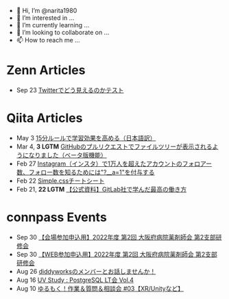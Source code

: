 - 👋 Hi, I’m @narita1980
- 👀 I’m interested in ...
- 🌱 I’m currently learning ...
- 💞️ I’m looking to collaborate on ...
- 📫 How to reach me ...

# Zenn Articles

<!-- profile updater begin: zenn -->
- Sep 23 [Twitterでどう見えるのかテスト](https://zenn.dev/narita1980/articles/cbb21f8d7f785752d6ac)
<!-- profile updater end: zenn -->

# Qiita Articles

<!-- profile updater begin: qiita -->
- May 3 [15分ルールで学習効果を高める（日本語訳）](https://qiita.com/narita1980/items/d0ad5246344fc6e4380f)
- Mar 4, **3 LGTM** [GitHubのプルリクエストでファイルツリーが表示されるようになりました（ベータ版機能）](https://qiita.com/narita1980/items/bee2c5232342a51e0415)
- Feb 27 [Instagram（インスタ）で1万人を超えたアカウントのフォロアー数、フォロー数を知るためには"?__a=1"を付与する](https://qiita.com/narita1980/items/630b7014fa893461b991)
- Feb 22 [Simple.cssチートシート](https://qiita.com/narita1980/items/fd2ccf0e91944aab9fd5)
- Feb 21, **22 LGTM** [【公式資料】GitLab社で学んだ最高の働き方](https://qiita.com/narita1980/items/d7d142c2bb6312cb9ad6)
<!-- profile updater end: qiita -->

# connpass Events

<!-- profile updater begin: connpass -->
- Sep 30 [【会場参加申込用】2022年度 第2回 大阪府病院薬剤師会 第2支部研修会](https://ohp-b2.connpass.com/event/256216/)
- Sep 30 [【WEB参加申込用】2022年度 第2回 大阪府病院薬剤師会 第2支部研修会](https://ohp-b2.connpass.com/event/256215/)
- Aug 26 [diddyworksのメンバーとお話しませんか！](https://diddyworks.connpass.com/event/255399/)
- Aug 16 [UV Study : PostgreSQL LT会 Vol.4](https://uniquevision.connpass.com/event/255393/)
- Aug 10 [ゆるもく！作業＆質問＆相談会 #03【XR/Unityなど】](https://fukuoka-xr-club.connpass.com/event/255957/)
<!-- profile updater end: connpass -->

<!---
narita1980/narita1980 is a ✨ special ✨ repository because its `README.md` (this file) appears on your GitHub profile.
You can click the Preview link to take a look at your changes.
--->
